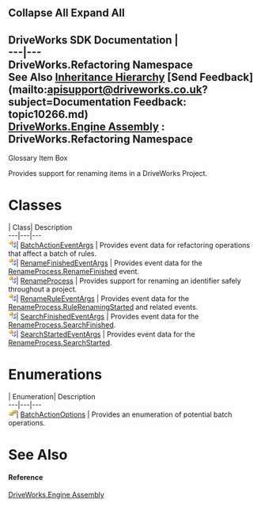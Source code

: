 Collapse All Expand All  
---  
DriveWorks SDK Documentation  |   
---|---  
DriveWorks.Refactoring Namespace   
See Also [Inheritance Hierarchy](topic10267.md) [Send Feedback](mailto:apisupport@driveworks.co.uk?subject=Documentation Feedback: topic10266.md)  
[DriveWorks.Engine Assembly](topic2156.md) : DriveWorks.Refactoring Namespace  
---  
  
Glossary Item Box

Provides support for renaming items in a DriveWorks Project. 

# Classes

| Class| Description  
---|---|---  
![Class](dotnetimages/Class.gif)| [BatchActionEventArgs](topic10269.md) | Provides event data for refactoring operations that affect a batch of rules.  
![Class](dotnetimages/Class.gif)| [RenameFinishedEventArgs](topic10277.md) | Provides event data for the [RenameProcess.RenameFinished](topic10298.md) event.  
![Class](dotnetimages/Class.gif)| [RenameProcess](topic10287.md) | Provides support for renaming an identifier safely throughout a project.  
![Class](dotnetimages/Class.gif)| [RenameRuleEventArgs](topic10306.md) | Provides event data for the [RenameProcess.RuleRenamingStarted](topic10302.md) and related events.  
![Class](dotnetimages/Class.gif)| [SearchFinishedEventArgs](topic10317.md) | Provides event data for the [RenameProcess.SearchFinished](topic10303.md).  
![Class](dotnetimages/Class.gif)| [SearchStartedEventArgs](topic10326.md) | Provides event data for the [RenameProcess.SearchStarted](topic10304.md).  
  
# Enumerations

| Enumeration| Description  
---|---|---  
![Enumeration](dotnetimages/Enumeration.gif)| [BatchActionOptions](topic10268.md) | Provides an enumeration of potential batch operations.  
  
# See Also

#### Reference

[DriveWorks.Engine Assembly](topic2156.md)



